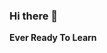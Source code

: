 ### Hi there 👋

<!--
**Shaileshmahanty/Shaileshmahanty** is a ✨ _special_ ✨ repository because its `README.md` (this file) appears on your GitHub profile.

<h1>Shailesh Mahanty</h1>
<h2>COMPUTER ENGINEER</h2>
<h3>My skills include :</h3>
<pre>Programming: C,C++,JAVA,PYTHON
     Web Technology:  HTML,CSS,JAVASCRIPT,PHP
     Frameworks:  DJANGO
     Database:  MYSQL
     Operating System:  WINDOWS,LINUX
     Data Structures & Alogorithms</pre>
Here are some ideas to get you started:

- 🔭 I’m currently working on Me and my Projects
- 🌱 I’m currently learning New Technologies such as AI & ML and Frameworks such as Django
- 👯 I’m looking to collaborate on new Projects & StartUps
- 🤔 I’m looking for help with Learning something Intresting and A Good Freshers Position for a better Kickstart
- 💬 Ask me about any my CS Subjects and Trends on wheel
- 📫 How to reach me: <a href="https://m.facebook.com/shailesh.mahanty">Facebook</a><a href="https://www.instagram.com/shaileshmahanty/">Instagram</a><a href="https://www.linkedin.com/in/shailesh-mahanty-7733321b6">Linkdin</a>
- 😄 Pronouns: Software Engineer,Problem Solver,Curious Researcher
- ⚡ Fun fact: I do Bluss...
--><b>Ever Ready To Learn</b>
